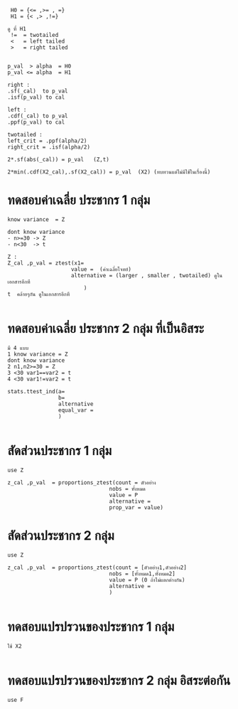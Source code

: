 ```
 H0 = {<= ,>= , =}
 H1 = {< ,> ,!=}

ดู ที่ H1
 !=  = twotailed 
 <   = left tailed
 >   = right tailed


```

```
p_val  > alpha  = H0
p_val <= alpha  = H1

right :
.sf(_cal)  to p_val
.isf(p_val) to cal

left :
.cdf(_cal) to p_val 
.ppf(p_val) to cal

twotailed :
left_crit = .ppf(alpha/2)
right_crit = .isf(alpha/2)

2*.sf(abs(_cal)) = p_val   (Z,t)

2*min(.cdf(X2_cal),.sf(X2_cal)) = p_val  (X2) (ทบทวนแต่ไม่มีใช้ในเรื่องนี้)

```

# ทดสอบค่าเฉลี่ย ประชากร 1 กลุ่ม

```
know variance  = Z

dont know variance
- n>=30 -> Z
- n<30  -> t

Z :
Z_cal ,p_val = ztest(x1=
                    value =  (ค่าเฉลี่ยโจทย์)
                    alternative = (larger , smaller , twotailed) ดูในเอกสารอีกที
                        )
t  คล้ายๆกัน ดูในเอกสารอีกที
            
```

# ทดสอบค่าเฉลี่ย ประชากร 2 กลุ่ม ที่เป็นอิสระ

```
มี 4 แบบ
1 know variance = Z
dont know variance 
2 n1,n2>=30 = Z
3 <30 var1==var2 = t
4 <30 var1!=var2 = t

stats.ttest_ind(a= 
                b= 
                alternative
                equal_var = 
                )


```

# สัดส่วนประชากร 1 กลุ่ม

```
use Z

z_cal ,p_val  = proportions_ztest(count = ตัวอย่าง
                                nobs = ทั้งหมด
                                value = P
                                alternative = 
                                prop_var = value)

```

# สัดส่วนประชากร 2 กลุ่ม

```
use Z

z_cal ,p_val  = proportions_ztest(count = [ตัวอย่าง1,ตัวอย่าง2]
                                nobs = [ทั้งหมด1,ทั้งหมด2]
                                value = P (0 ถ้าไม่แตกต่างกัน)
                                alternative = 
                                )


```

# ทดสอบแปรปรวนของประชากร 1 กลุ่ม

```
ใช้ X2


```

# ทดสอบแปรปรวนของประชากร 2 กลุ่ม อิสระต่อกัน
```
use F
```

